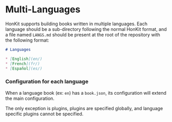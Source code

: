 # Multi-Languages

HonKit supports building books written in multiple languages. Each language should be a sub-directory following the normal HonKit format, and a file named `LANGS.md` should be present at the root of the repository with the following format:

```markdown
# Languages

* [English](en/)
* [French](fr/)
* [Español](es/)
```

### Configuration for each language

When a language book (ex: `en`) has a `book.json`, its configuration will extend the main configuration.

The only exception is plugins, plugins are specified globally, and language specific plugins cannot be specified.
